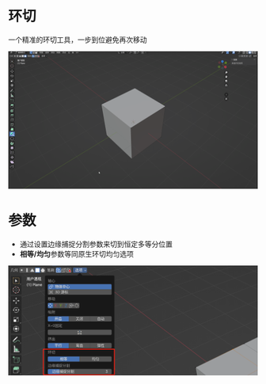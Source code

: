 # 环切

一个精准的环切工具，一步到位避免再次移动

![动画8](res/README/动画8.gif)

# 参数

+ 通过设置边缘捕捉分割参数来切到恒定多等分位置
+ **相等/均匀**参数等同原生环切均匀选项

![image-20231226182500473](res/README/image-20231226182500473.png)